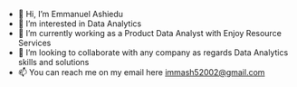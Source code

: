 - 👋 Hi, I’m Emmanuel Ashiedu 
- 👀 I’m interested in Data Analytics 
- 🌱 I’m currently working as a Product Data Analyst with Enjoy Resource Services 
- 💞️ I’m looking to collaborate with any company as regards Data Analytics skills and solutions 
- 📫 You can reach me on my email here immash52002@gmail.com

<!---
Solution92/Solution92 is a ✨ special ✨ repository because its `README.md` (this file) appears on your GitHub profile.
You can click the Preview link to take a look at your changes.
--->
